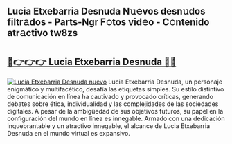 ## Lucia Etxebarria Desnuda N𝚞𝚎vos desn𝚞dos filtr𝚊dos - Parts-Ngr F𝚘tos vid𝚎o - C𝚘ntenido atr𝚊ctivo tw8zs

# <h2><a href="http://mb6zv5.tromn.icu/?c=Lucia+Etxebarria+Desnuda">🔗👉👉👉 Lucia Etxebarria Desnuda 🔗🔗</a></h2>

[![Lucia Etxebarria Desnuda nuevo](https://i.imgur.com/pEAQMta.gif)](http://mb6zv5.tromn.icu/?c=Lucia+Etxebarria+Desnuda)
Lucia Etxebarria Desnuda, un personaje enigmático y multifacético, desafía las etiquetas simples. Su estilo distintivo de comunicación en línea ha cautivado y provocado críticas, generando debates sobre ética, individualidad y las complejidades de las sociedades digitales. A pesar de la ambigüedad de sus objetivos futuros, su papel en la configuración del mundo en línea es innegable. Armado con una dedicación inquebrantable y un atractivo innegable, el alcance de Lucia Etxebarria Desnuda en el mundo virtual es expansivo.
